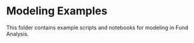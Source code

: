 # Modeling Examples

This folder contains example scripts and notebooks for modeling in Fund Analysis.
